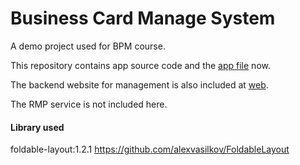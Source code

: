 
Business Card Manage System
==============

A demo project used for BPM course.

This repository contains app source code and the [app file](./app) now.

The backend website for management is also included at [web](./web).

The RMP service is not included here.

#### Library used ####

foldable-layout:1.2.1
https://github.com/alexvasilkov/FoldableLayout



